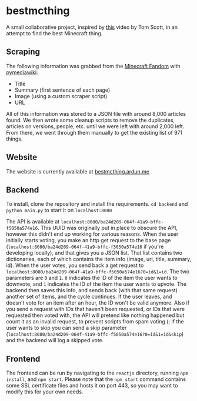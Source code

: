 # bestmcthing
A small collaborative project, inspired by [this](https://www.youtube.com/watch?v=ALy6e7GbDRQ) video by Tom Scott, in an attempt to find the best Minecraft thing.

## Scraping
The following information was grabbed from the [Minecraft Fandom](https://minecraft.fandom.com) with [pymediawiki](https://github.com/barrust/mediawiki):
- Title
- Summary (first sentence of each page)
- Image (using a custom scraper script)
- URL

All of this information was stored to a JSON file with around 8,000 articles found. We then wrote some cleanup scripts to remove the duplicates, articles on versions, people, etc. until we were left with around 2,000 left. From there, we went through them manually to get the existing list of 971 things.

## Website
The website is currently available at [bestmcthing.ardun.me](https://bestmcthing.ardun.me)

## Backend
To install, clone the repository and install the requirements. `cd backend` and `python main.py` to start it on `localhost:8080`

The API is available at `localhost:8080/ba24d209-064f-41a9-bffc-f5050a574e16`. This UUID was originally put in place to obscure the API, however this didn't end up working for various reasons. When the user initially starts voting, you make an http get request to the base page (`localhost:8080/ba24d209-064f-41a9-bffc-f5050a574e16` if you're developing locally), and that gives you a JSON list. That list contains two dictionaries, each of which contains the item info (image, url, title, summary, id). When the user votes, you send back a get request to `localhost:8080/ba24d209-064f-41a9-bffc-f5050a574e16?0=id&1=id`. The two parameters are `0` and `1`. `0` indicates the ID of the item the user wants to downvote, and `1` indicates the ID of the item the user wants to upvote. The backend then saves this info, and sends back (with that same request) another set of items, and the cycle continues. If the user leaves, and doesn't vote for an item after an hour, the ID won't be valid anymore. Also if you send a request with IDs that haven't been requested, or IDs that were requested then voted with, the API will pretend like nothing happened but count it as an invalid request, to prevent scripts from spam voting (; If the user wants to skip you can send a skip parameter (`localhost:8080/ba24d209-064f-41a9-bffc-f5050a574e16?0=id&1=id&skip`) and the backend will log a skipped vote.

## Frontend
The frontend can be run by navigating to the `reactjs` directory, running `npm install`, and `npm start`. Please note that the `npm start` command contains some SSL certificate files and hosts it on port 443, so you may want to modify this for your own needs.
